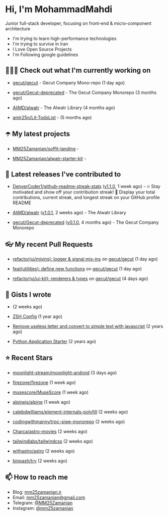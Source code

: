 # Hi, I'm MohammadMahdi

Junior full-stack developer, focusing on front-end & micro-component architecture

- I'm trying to learn high-performance technologies
- I'm trying to survive in Iran
- I Love Open Source Projects
- I'm Following google guidelines

## 👨🏻‍💻 Check out what I'm currently working on



- [gecut/gecut](https://github.com/gecut/gecut) - Gecut Company Mono-repo (1 day ago)

- [gecut/Gecut-deprecated](https://github.com/gecut/Gecut-deprecated) - The Gecut Company Monorepo (3 months ago)

- [AliMD/alwatr](https://github.com/AliMD/alwatr) - The Alwatr Library (4 months ago)

- [amir25n/Lit-TodoList](https://github.com/amir25n/Lit-TodoList) -  (5 months ago)

## ☂️ My latest projects



- [MM25Zamanian/soffit-landing](https://github.com/MM25Zamanian/soffit-landing) - 

- [MM25Zamanian/alwatr-starter-kit](https://github.com/MM25Zamanian/alwatr-starter-kit) - 

## 🎉 Latest releases I've contributed to



- [DenverCoder1/github-readme-streak-stats](https://github.com/DenverCoder1/github-readme-streak-stats) ([v1.1.0](https://github.com/DenverCoder1/github-readme-streak-stats/releases/tag/v1.1.0), 1 week ago) - 🔥 Stay motivated and show off your contribution streak! 🌟 Display your total contributions, current streak, and longest streak on your GitHub profile README

- [AliMD/alwatr](https://github.com/AliMD/alwatr) ([v1.0.1](https://github.com/AliMD/alwatr/releases/tag/v1.0.1), 2 weeks ago) - The Alwatr Library

- [gecut/Gecut-deprecated](https://github.com/gecut/Gecut-deprecated) ([v0.1.0](https://github.com/gecut/Gecut-deprecated/releases/tag/v0.1.0), 4 months ago) - The Gecut Company Monorepo

## 👓 My recent Pull Requests



- [refactor(ui/mixins): logger &amp; signal mix-ins](https://github.com/gecut/gecut/pull/265) on [gecut/gecut](https://github.com/gecut/gecut) (1 day ago)

- [feat(utilities): define new functions](https://github.com/gecut/gecut/pull/264) on [gecut/gecut](https://github.com/gecut/gecut) (1 day ago)

- [refactor(ui/ui-kit): renderers &amp; types](https://github.com/gecut/gecut/pull/256) on [gecut/gecut](https://github.com/gecut/gecut) (4 days ago)

## 📓 Gists I wrote



- [](https://gist.github.com/6fa5e6dbc6fbe09398ad885d68200702) (2 weeks ago)

- [ZSH Config](https://gist.github.com/fc1960135cf54fd5fae966c637455ffe) (1 year ago)

- [Remove useless letter and convert to simple text with javascript](https://gist.github.com/2249ec3b4dfe1de7693d6412beeba5a0) (2 years ago)

- [Python Application Starter](https://gist.github.com/0d120f8dde7a95ad33bc1fa160975df6) (2 years ago)

## ⭐ Recent Stars



- [moonlight-stream/moonlight-android](https://github.com/moonlight-stream/moonlight-android) (3 days ago)

- [firezone/firezone](https://github.com/firezone/firezone) (1 week ago)

- [musescore/MuseScore](https://github.com/musescore/MuseScore) (1 week ago)

- [alpinejs/alpine](https://github.com/alpinejs/alpine) (1 week ago)

- [calebdwilliams/element-internals-polyfill](https://github.com/calebdwilliams/element-internals-polyfill) (2 weeks ago)

- [codingwithmanny/trpc-siwe-monorepo](https://github.com/codingwithmanny/trpc-siwe-monorepo) (2 weeks ago)

- [Charca/astro-movies](https://github.com/Charca/astro-movies) (2 weeks ago)

- [tailwindlabs/tailwindcss](https://github.com/tailwindlabs/tailwindcss) (2 weeks ago)

- [withastro/astro](https://github.com/withastro/astro) (2 weeks ago)

- [binpash/try](https://github.com/binpash/try) (2 weeks ago)

## 📫 How to reach me

- Blog: [mm25zamanian.ir](https://mm25zamanian.ir)
- Email: [mm25zamanian@gmail.com](mailto://mm25zamanian@gmail.com)
- Telegram: [@MM25Zamanian](https://t.me/MM25Zamanian)
- Instagram: [@mm25zamanian](https://instagram.com/mm25zamanian)
